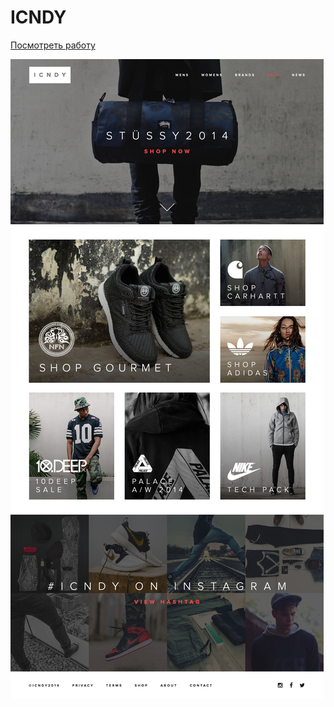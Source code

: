 <h1>ICNDY</h1>
<p><a href="https://lenyalol.github.io/portfolio/icndy/index.html">Посмотреть работу</a></p>
<img src="icndy.jpg" alt="">
